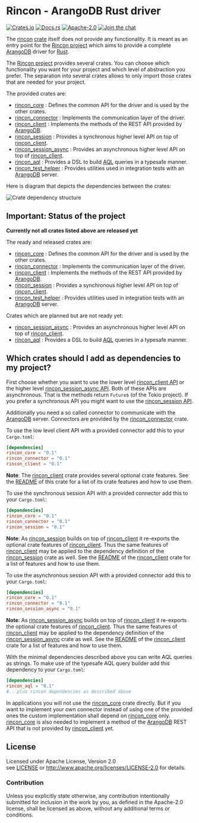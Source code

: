 
# Rincon - ArangoDB Rust driver

[![Crates.io][crates_badge]][crate]
[![Docs.rs][docs_badge]][documentation]
[![Apache-2.0][license_badge]][Apache-2.0]
[![Join the chat][gitter_badge]][chat]

[crates_badge]: https://img.shields.io/crates/v/rincon.svg
[docs_badge]: https://docs.rs/rincon/badge.svg
[license_badge]: https://img.shields.io/badge/license-Apache%2D%2D2%2E0-blue.svg
[gitter_badge]: https://badges.gitter.im/innoave/rincon.svg

[crate]: https://crates.io/crates/rincon
[documentation]: https://docs.rs/rincon
[Apache-2.0]: https://www.apache.org/licenses/LICENSE-2.0
[chat]: https://gitter.im/innoave/rincon
[license]: ../LICENSE
[Rincon project]: https://github.com/innoave/rincon
[rincon]: ../rincon
[rincon_core]: ../rincon_core
[rincon_connector]: ../rincon_connector
[rincon_client]: ../rincon_client
[rincon_session]: ../rincon_session
[rincon_session_async]: ../rincon_session_async
[rincon_aql]: ../rincon_aql
[rincon_test_helper]: ../rincon_test_helper

[rincon_core API]: https://docs.rs/rincon_core
[rincon_connector API]: https://docs.rs/rincon_connector
[rincon_client API]: https://docs.rs/rincon_client
[rincon_session API]: https://docs.rs/rincon_session
[rincon_session_async API]: https://docs.rs/rincon_session_async
[rincon_aql API]: https://docs.rs/rincon_aql
[rincon_test_helper API]: https://docs.rs/rincon_test_helper

The [rincon] [crate] itself does not provide any functionality. It is meant as an entry point
for the [Rincon project] which aims to provide a complete [ArangoDB] driver for [Rust].

The [Rincon project] provides several crates. You can choose which functionality you want for your
project and which level of abstraction you prefer. The separation into several crates allows to only
import those crates that are needed for your project.

The provided crates are:

* [rincon_core] : Defines the common API for the driver and is used by the other crates.
* [rincon_connector] : Implements the communication layer of the driver.
* [rincon_client] : Implements the methods of the REST API provided by [ArangoDB].
* [rincon_session] : Provides a synchronous higher level API on top of [rincon_client].
* [rincon_session_async] : Provides an asynchronous higher level API on top of [rincon_client].
* [rincon_aql] : Provides a DSL to build [AQL] queries in a typesafe manner. 
* [rincon_test_helper] : Provides utilities used in integration tests with an [ArangoDB] server.

Here is diagram that depicts the dependencies between the crates:

![Crate dependency structure](../docs/crate_structure.png)

## Important: Status of the project

**Currently not all crates listed above are released yet**

The ready and released crates are:

* [rincon_core] : Defines the common API for the driver and is used by the other crates.
* [rincon_connector] : Implements the communication layer of the driver.
* [rincon_client] : Implements the methods of the REST API provided by [ArangoDB].
* [rincon_session] : Provides a synchronous higher level API on top of [rincon_client].
* [rincon_test_helper] : Provides utilities used in integration tests with an [ArangoDB] server.

Crates which are planned but are not ready yet:

* [rincon_session_async] : Provides an asynchronous higher level API on top of [rincon_client].
* [rincon_aql] : Provides a DSL to build [AQL] queries in a typesafe manner. 

## Which crates should I add as dependencies to my project? 

First choose whether you want to use the lower level [rincon_client API] or the higher level 
[rincon_session_async API]. Both of these APIs are asynchronous. That is the methods return
`Future`s (of the Tokio project). If you prefer a synchronous API you might want to use the
[rincon_session API].

Additionally you need a so called connector to communicate with the [ArangoDB] server. Connectors
are provided by the [rincon_connector] crate.

To use the low level client API with a provided connector add this to your `Cargo.toml`:

```toml
[dependencies]
rincon_core = "0.1"
rincon_connector = "0.1"
rincon_client = "0.1"
```

__Note__: The [rincon_client] crate provides several optional crate features.
See the [README](../rincon_client/README.md) of this crate for a list of its crate features and
how to use them.

To use the synchronous session API with a provided connector add this to your `Cargo.toml`:

```toml
[dependencies]
rincon_core = "0.1"
rincon_connector = "0.1"
rincon_session = "0.1"
```

__Note__: As [rincon_session] builds on top of [rincon_client] it re-exports the optional crate
features of [rincon_client]. Thus the same features of [rincon_client] may be applied to the
dependency definition of the [rincon_session] crate as well.
See the [README](../rincon_client/README.md) of the [rincon_client] crate for a list of features and
how to use them.

To use the asynchronous session API with a provided connector add this to your `Cargo.toml`:

```toml
[dependencies]
rincon_core = "0.1"
rincon_connector = "0.1"
rincon_session_async = "0.1"
```

__Note__: As [rincon_session_async] builds on top of [rincon_client] it re-exports the optional crate
features of [rincon_client]. Thus the same features of [rincon_client] may be applied to the
dependency definition of the [rincon_session_async] crate as well.
See the [README](../rincon_client/README.md) of the [rincon_client] crate for a list of features and
how to use them.

With the minimal dependencies described above you can write AQL queries as strings. To make use of
the typesafe AQL query builder add this dependency to your `Cargo.toml`: 

```toml
[dependencies]
rincon_aql = "0.1"
#.. plus rincon dependencies as described above
```

In applications you will not use the [rincon_core] crate directly. But if you want to implement your
own connector instead of using one of the provided ones the custom implementation shall depend on
[rincon_core] only. [rincon_core] is also needed to implement a method of the [ArangoDB] REST API
that is not provided by [rincon_client] yet.

## License

Licensed under Apache License, Version 2.0<br/>
see [LICENSE] or http://www.apache.org/licenses/LICENSE-2.0 for details.

### Contribution

Unless you explicitly state otherwise, any contribution intentionally submitted
for inclusion in the work by you, as defined in the Apache-2.0 license, shall be
licensed as above, without any additional terms or conditions.


[ArangoDB]: https://www.arangodb.org
[AQL]: https://docs.arangodb.com/3.2/AQL/index.html
[Rust]: https://www.rust-lang.org
